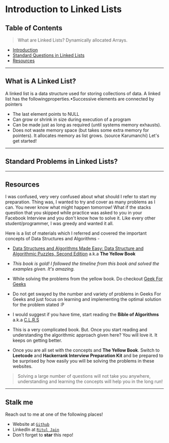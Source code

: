# Introduction to Linked Lists

## Table of Contents

> What are Linked Lists? Dynamically allocated Arrays.

- [Introduction](#what-is-a-linked-list)
- [Standard Questions in Linked Lists](#standard-problems-in-linked-lists)
- [Resources](#resources)


---

## What is A Linked List?

A linked list is a data structure used for storing collections of data. A linked list has the followingproperties.•Successive elements are connected by pointers
- The last element points to NULL
- Can grow or shrink in size during execution of a program
- Can be made just as long as required (until systems memory exhausts).
- Does  not  waste  memory  space  (but  takes  some  extra  memory  for  pointers).  It allocates memory as list grows.
(source Karumanchi)
Let's get started!

---

## Standard Problems in Linked Lists?



---

## Resources

I was confused, very very confused about what should I refer to start my preparation. Thing was, I wanted to try and cover as many problems as I can. You never know what might happen tomorrow! What if the stacks question that you skipped while practice was asked to you in your Facebook Interview and you don't know how to solve it. Like every other student/programmer, I was greedy and wanted it all.

Here is a list of materials which I referred and covered the important concepts of Data Structures and Algorithms - 

- <a href="https://www.docdroid.net/ZPfHmS5/data-structures-and-algorithms-narasimha-karumanchi.pdf" target="_blank">Data Structures and Algorithms Made Easy: Data Structure and Algorithmic Puzzles, Second Edition</a> a.k.a **The Yellow Book**
- *This book is gold! I followed the timeline from this book and solved the examples given. It's amazing.*

- While solving the problems from the yellow book. Do checkout <a href="https://geeksforgeeks.org/" target="_blank">Geek For Geeks</a>
- Do not get swayed by the number and variety of problems in Geeks For Geeks and just focus on learning and implementing the optimal solution for the problem stated :P

- I would suggest if you have time,  start reading the **Bible of Algorithms** a.k.a <a href="https://ms.sapientia.ro/~kasa/Algorithms_3rd.pdf" target="_blank">C.L.R.S</a>
- This is a very complicated book. But. Once you start reading and understanding the algorithmic approach given here? You will love it. It keeps on getting better.

- Once you are all set with the concepts and **The Yellow Book**. Switch to **Leetcode** and **Hackerrank Interview Preparation Kit** and be prepared to be surprised by how easily you will be solving the problems in these websites.

>Solving a large number of questions will not take you anywhere, understanding and learning the concepts will help you in the long run!

---


## Stalk me

Reach out to me at one of the following places!

- Website at <a href="http://lutir.github.io" target="_blank">`Github`</a>
- LinkedIn at <a href="https://www.linkedin.com/in/ritul-jain" target="_blank">`Ritul Jain`</a>
- Don't forget to **star** this repo!

